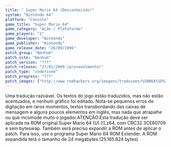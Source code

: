 ```yaml
---
title: " Super Mario 64 (Desconhecido)"
system: "Nintendo 64"
platform: "Console"
game_title: "Super Mario 64"
game_category: "Ação / Plataforma"
game_players: "1"
game_developer: "Nintendo"
game_publisher: "Nintendo"
game_release_date: "26/09/1996"
patch_group: "Nenhum"
patch_site: "Nenhum"
patch_version: "???"
patch_release: "27/01/2009 (provavelmente)"
patch_type: "undefined"
patch_progress: "???"
patch_images: ["http://www.romhackers.org/imagens/traducoes/%5BN64%5D%20Super%20Mario%2064%20-%20Desconhecido%20-%201.jpg","http://www.romhackers.org/imagens/traducoes/%5BN64%5D%20Super%20Mario%2064%20-%20Desconhecido%20-%202.jpg","http://www.romhackers.org/imagens/traducoes/%5BN64%5D%20Super%20Mario%2064%20-%20Desconhecido%20-%203.jpg"]
---
```

Uma tradução razoável. Os textos do jogo estão traduzidos, mas não estão acentuados, e nenhum gráfico foi editado. Nota-se pequenos erros de digitação em raros momentos, textos transbordando das caixas de mensagem e alguns poucos elementos em inglês, mas nada que atrapalhe ou que incomode muito o jogador.ATENÇÃO:Esta tradução deve ser aplicada na ROM original Super Mario 64 (U) [!].z64, com CRC32 3CE60709 e sem byteswap. Também será preciso expandir a ROM antes de aplicar o patch. Para isso, use o programa Super Mario 64 ROM Extender. A ROM expandida terá o tamanho de 24 megabytes (25.165.824 bytes).